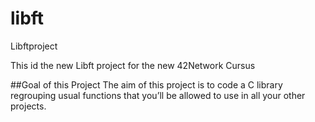 # libft

Libftproject

This id the new Libft project for the new 42Network Cursus

##Goal of this Project The aim of this project is to code a C library regrouping usual functions that you’ll be allowed to use in all your other projects.
